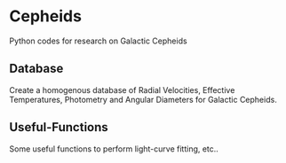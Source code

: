# Cepheids
Python codes for research on Galactic Cepheids

## Database
Create a homogenous database of Radial Velocities, Effective Temperatures, Photometry and Angular Diameters for Galactic Cepheids.

## Useful-Functions
Some useful functions to perform light-curve fitting, etc..
